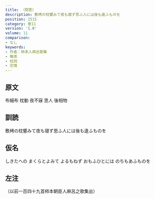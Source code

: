 ```yaml
---
title: （問答）
description: 敷栲の枕響みて夜も寝ず思ふ人には後も逢ふものを
position: 2515
category: 巻11
version: '1.0'
volume: 11
comparison:
- なし
keywords:
- 作者：柿本人麻呂歌集
- 略体
- 枕詞
- 恋情
---
```


## 原文

布細布 枕動 夜不寐 思人 後相物

## 訓読

敷栲の枕響みて夜も寝ず思ふ人には後も逢ふものを

## 仮名

しきたへの まくらとよみて よるもねず おもふひとには のちもあふものを

## 左注

（以前一百四十九首柿本朝臣人麻呂之歌集出）
